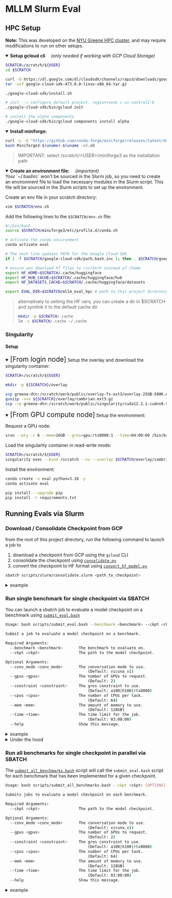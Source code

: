 # MLLM Slurm Eval

## HPC Setup

**Note:** This was developed on the <a href="https://sites.google.com/nyu.edu/nyu-hpc/hpc-systems/greene" target="_blank">NYU Greene HPC cluster</a>, and may require modifications to run on other setups.

<details open>
<summary><b>Setup gcloud cli</b> <span style="padding-left: 1em;"\> <i>(only needed if working with GCP Cloud Storage)</i></summary>

```bash
SCRATCH=/scratch/${USER}
cd $SCRATCH

curl -O https://dl.google.com/dl/cloudsdk/channels/rapid/downloads/google-cloud-sdk-473.0.0-linux-x86_64.tar.gz
tar -xvf google-cloud-sdk-473.0.0-linux-x86_64.tar.gz

./google-cloud-sdk/install.sh

# init --> configure default project, region+zone = us-central2-b
./google-cloud-sdk/bin/gcloud init

# install the alpha components
./google-cloud-sdk/bin/gcloud components install alpha
```

</details>

<details open>
<summary><b>Install miniforge:</b></summary>

```bash
curl -L -O "https://github.com/conda-forge/miniforge/releases/latest/download/Miniforge3-$(uname)-$(uname -m).sh"
bash Miniforge3-$(uname)-$(uname -m).sh
```

> IMPORTANT: select /scratch/\<USER\>/miniforge3 as the installation path

</details>

<details open>
<summary><b>Create an environment file:</b> <span style="padding-left: 1em;"\> <i>(important)</i></summary>
Your `~/.bashrc` won't be sourced in the Slurm job, so you need to create an environment file to load the necessary modules in the Slurm script. This file will be sourced in the Slurm scripts to set up the environment.


Create an env file in your scratch directory:
```bash
vim $SCRATCH/env.sh
```

Add the following lines to the `$SCRATCH/env.sh` file:
```bash
#!/bin/bash
source $SCRATCH/miniforge3/etc/profile.d/conda.sh

# activate the conda environment
conda activate eval

# The next line updates PATH for the Google Cloud SDK.
if [ -f $SCRATCH/google-cloud-sdk/path.bash.inc ]; then . $SCRATCH/google-cloud-sdk/path.bash.inc; fi

# ensure you download hf files to /scratch instead of /home
export HF_HOME=$SCRATCH/.cache/huggingface
export HF_HUB_CACHE=$SCRATCH/.cache/huggingface/hub
export HF_DATASETS_CACHE=$SCRATCH/.cache/huggingface/datasets

export EVAL_DIR=$SCRATCH/mllm_eval_hpc # path to this project directory
```

> alternatively to setting the HF vars, you can create a dir in $SCRATCH and symlink it to the default cache dir
> ```bash
> mkdir -p $SCRATCH/.cache
> ln -s $SCRATCH/.cache ~/.cache
> ```


### Singularity

#### Setup

<details open>
<summary><span style="font-size: 1.5em;">[From login node]</span> Setup the overlay and download the singularity container:</summary>

```bash
SCRATCH=/scratch/${USER}

mkdir -p ${SCRATCH}/overlay

scp greene-dtn:/scratch/work/public/overlay-fs-ext3/overlay-25GB-500K.ext3.gz ${SCRATCH}/overlay/cambrian.ext3.gz
gunzip -vvv ${SCRATCH}/overlay/cambrian.ext3.gz
scp -rp greene-dtn:/scratch/work/public/singularity/cuda12.1.1-cudnn8.9.0-devel-ubuntu22.04.2.sif ${SCRATCH}/overlay/cuda12.1.1-cudnn8.9.0-devel-ubuntu22.04.2.sif
```

</details>

<details open>
<summary><span style="font-size: 1.5em;">[From GPU compute node]</span> Setup the environment:</summary>

Request a GPU node:

```bash
srun --pty -c 6 --mem=16GB --gres=gpu:rtx8000:1 --time=04:00:00 /bin/bash
```

Load the singularity container in read-write mode:

```bash
SCRATCH=/scratch/${USER}
singularity exec --bind /scratch --nv --overlay $SCRATCH/overlay/cambrian.ext3:rw $SCRATCH/overlay/cuda12.1.1-cudnn8.9.0-devel-ubuntu22.04.2.sif /bin/bash
```

Install the environment:

```bash
conda create -n eval python=3.10 -y
conda activate eval

pip install --upgrade pip
pip install -r requirements.txt
```

</details>
</details>


## Running Evals via Slurm

### Download / Consolidate Checkpoint from GCP

from the root of this project directory, run the following command to launch a job to 
1. download a checkpoint from GCP using the `gcloud` CLI
2. consolidate the checkpoint using [`consolidate.py`](consolidate.py)
3. convert the checkpoint to HF format using [`convert_hf_model.py`](convert_hf_model.py)
```bash
sbatch scripts/slurm/consolidate.slurm <path_to_checkpoint>
```

<details>
<summary>example</summary>

```bash
sbatch scripts/slurm/consolidate.slurm gs://us-central2-storage/cambrian/checkpoints/TPU-llava-v1.5-7b-finetune-6993k
```

This will save the consolidated checkpoint to `$SCRATCH/llava-TPU-llava-v1.5-7b-finetune-6993k`
> Note: an extra "llava-" prefix is added to the checkpoint name if it is not already present to ensure the checkpoint can be loaded properly with the `llava_base` code
</details>

### Run single benchmark for single checkpoint via SBATCH
You can launch a sbatch job to evaluate a model checkpoint on a benchmark using [`submit_eval.bash`](scripts/submit_eval.bash)
```bash
Usage: bash scripts/submit_eval.bash --benchmark <benchmark> --ckpt <ckpt> [OPTIONS]

Submit a job to evaluate a model checkpoint on a benchmark.

Required Arguments:
  --benchmark <benchmark>       The benchmark to evaluate on.
  --ckpt <ckpt>                 The path to the model checkpoint.

Optional Arguments:
  --conv_mode <conv_mode>       The conversation mode to use.
                                    (Default: vicuna_v1)
  --gpus <gpus>                 The number of GPUs to request.
                                    (Default: 2)
  --constraint <constraint>     The gres constraint to use.
                                    (Default: a100|h100|rtx8000)
  --cpus <cpus>                 The number of CPUs per task.
                                    (Default: 64)
  --mem <mem>                   The amount of memory to use.
                                    (Default: 128GB)
  --time <time>                 The time limit for the job.
                                    (Default: 03:00:00)
  --help                        Show this message.
```

<details>
<summary>example</summary>

```bash
bash scripts/submit_eval.bash --ckpt $SCRATCH/checkpoints/llava-yi-finetune-6993k/ --conv_mode chatml_direct --constraint "a100|h100" --gpus 2 --benchmark mmmu
```
</details>


<details>
<summary>Under the hood</summary>

The [`submit_eval.bash`](scripts/submit_eval.bash) script does the following:

1. Parses the command-line arguments and validates them.
2. Determines the appropriate Slurm script to use for the evaluation.
3. Constructs the Slurm command to submit the evaluation job.
4. Submits the evaluation job to the Slurm job scheduler.

The Slurm script sets up the environment, loads the necessary modules, and runs the [`run_benchmark.sh`](scripts/run_benchmark.sh) script with the provided arguments. See [`eval_benchmark.slurm`](scripts/slurm/eval_benchmark.slurm) for more details.

The [`run_benchmark.sh`](scripts/run_benchmark.sh) script does the following:

1. Parses the command-line arguments.
2. Validates the benchmark directory and required scripts.
3. Handles the distribution of the evaluation workload across multiple GPUs using chunking.
4. Runs the evaluation script for each chunk in parallel.
5. Combines the results from all the chunks into a single answers file.
6. Runs the testing script on the combined answers file to compute the evaluation metrics.

</details>

### Run all benchmarks for single checkpoint in parallel via SBATCH
The [`submit_all_benchmarks.bash`](scripts/submit_all_benchmarks.bash) script will call the `submit_eval.bash` script for each benchmark that has been implemented for a given checkpoint.
```bash
Usage: bash scripts/submit_all_benchmarks.bash --ckpt <ckpt> [OPTIONS]

Submits jobs to evaluate a model checkpoint on each benchmark.

Required Arguments:
  --ckpt <ckpt>                 The path to the model checkpoint.

Optional Arguments:
  --conv_mode <conv_mode>       The conversation mode to use.
                                    (Default: vicuna_v1)
  --gpus <gpus>                 The number of GPUs to request.
                                    (Default: 2)
  --constraint <constraint>     The gres constraint to use.
                                    (Default: a100|h100|rtx8000)
  --cpus <cpus>                 The number of CPUs per task.
                                    (Default: 64)
  --mem <mem>                   The amount of memory to use.
                                    (Default: 128GB)
  --time <time>                 The time limit for the job.
                                    (Default: 03:00:00)
  --help                        Show this message.
```

<details>
<summary>example</summary>

```bash
bash scripts/submit_all_benchmarks.bash --ckpt $SCRATCH/checkpoints/llava-TPU-llava-v1.5-7b-finetune-6993k
```
</details>

